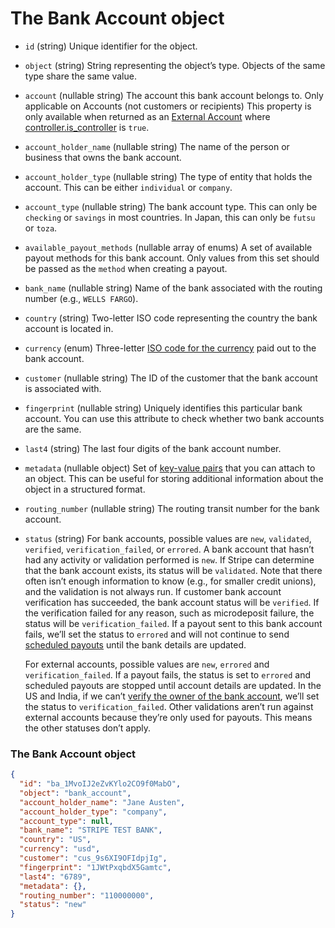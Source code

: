 # The Bank Account object

- `id` (string)
  Unique identifier for the object.

- `object` (string)
  String representing the object’s type. Objects of the same type share the same value.

- `account` (nullable string)
  The account this bank account belongs to. Only applicable on Accounts (not customers or recipients) This property is only available when returned as an [External Account](https://docs.stripe.com/api/external_account_bank_accounts/object.md) where [controller.is_controller](https://docs.stripe.com/api/accounts/object.md#account_object-controller-is_controller) is `true`.

- `account_holder_name` (nullable string)
  The name of the person or business that owns the bank account.

- `account_holder_type` (nullable string)
  The type of entity that holds the account. This can be either `individual` or `company`.

- `account_type` (nullable string)
  The bank account type. This can only be `checking` or `savings` in most countries. In Japan, this can only be `futsu` or `toza`.

- `available_payout_methods` (nullable array of enums)
  A set of available payout methods for this bank account. Only values from this set should be passed as the `method` when creating a payout.

- `bank_name` (nullable string)
  Name of the bank associated with the routing number (e.g., `WELLS FARGO`).

- `country` (string)
  Two-letter ISO code representing the country the bank account is located in.

- `currency` (enum)
  Three-letter [ISO code for the currency](https://stripe.com/docs/payouts) paid out to the bank account.

- `customer` (nullable string)
  The ID of the customer that the bank account is associated with.

- `fingerprint` (nullable string)
  Uniquely identifies this particular bank account. You can use this attribute to check whether two bank accounts are the same.

- `last4` (string)
  The last four digits of the bank account number.

- `metadata` (nullable object)
  Set of [key-value pairs](https://docs.stripe.com/docs/api/metadata.md) that you can attach to an object. This can be useful for storing additional information about the object in a structured format.

- `routing_number` (nullable string)
  The routing transit number for the bank account.

- `status` (string)
  For bank accounts, possible values are `new`, `validated`, `verified`, `verification_failed`, or `errored`. A bank account that hasn’t had any activity or validation performed is `new`. If Stripe can determine that the bank account exists, its status will be `validated`. Note that there often isn’t enough information to know (e.g., for smaller credit unions), and the validation is not always run. If customer bank account verification has succeeded, the bank account status will be `verified`. If the verification failed for any reason, such as microdeposit failure, the status will be `verification_failed`. If a payout sent to this bank account fails, we’ll set the status to `errored` and will not continue to send [scheduled payouts](https://stripe.com/docs/payouts#payout-schedule) until the bank details are updated.

  For external accounts, possible values are `new`, `errored` and `verification_failed`. If a payout fails, the status is set to `errored` and scheduled payouts are stopped until account details are updated. In the US and India, if we can’t [verify the owner of the bank account](https://support.stripe.com/questions/bank-account-ownership-verification), we’ll set the status to `verification_failed`. Other validations aren’t run against external accounts because they’re only used for payouts. This means the other statuses don’t apply.

### The Bank Account object

```json
{
  "id": "ba_1MvoIJ2eZvKYlo2CO9f0MabO",
  "object": "bank_account",
  "account_holder_name": "Jane Austen",
  "account_holder_type": "company",
  "account_type": null,
  "bank_name": "STRIPE TEST BANK",
  "country": "US",
  "currency": "usd",
  "customer": "cus_9s6XI9OFIdpjIg",
  "fingerprint": "1JWtPxqbdX5Gamtc",
  "last4": "6789",
  "metadata": {},
  "routing_number": "110000000",
  "status": "new"
}
```